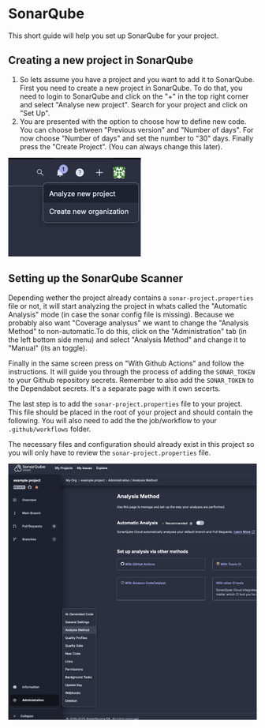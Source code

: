 # SonarQube

This short guide will help you set up SonarQube for your project.

## Creating a new project in SonarQube

1. So lets assume you have a project and you want to add it to SonarQube. First you need to create a new project in
SonarQube. To do that, you need to login to SonarQube and click on the "+" in the top right corner and select
"Analyse new project". Search for your project and click on "Set Up".
2. You are presented with the option to choose how to define new code. You can choose between "Previous version" and
"Number of days". For now choose "Number of days" and set the number to "30" days. Finally press the
"Create Project". (You can always change this later).

![Create new project](images/sonarqube-create-new-project.png "Create new project")

## Setting up the SonarQube Scanner

Depending wether the project already contains a `sonar-project.properties` file or not, it will start analyzing the
project in whats called the "Automatic Analysis" mode (in case the sonar config file is missing). Because we probably
also want "Coverage analysus" we want to change the "Analysis Method" to non-automatic.To do this, click on the
"Administration" tab (in the left bottom side menu) and select "Analysis Method" and change it to "Manual" (its an
toggle).

Finally in the same screen press on "With Github Actions" and follow the instructions. It will guide you through the
process of adding the `SONAR_TOKEN` to your Github repository secrets. Remember to also add the `SONAR_TOKEN` to the
Dependabot secrets. It's a separate page with it own secerts.

The last step is to add the `sonar-project.properties` file to your project. This file should be placed in the root of
your project and should contain the following. You will also need to add the the job/workflow to your
`.github/workflows` folder.

The necessary files and configuration should already exist in this project so you will only have to review the
`sonar-project.properties` file.

![Change analysis mode](images/sonarqube-change-analysis-mode.png "Change analysis mode")
